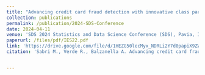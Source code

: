 ```yaml
---
title: "Advancing credit card fraud detection with innovative class partitioning and feature selection technique"
collection: publications
permalink: /publication/2024-SDS-Conference
date: 2024-04-11
venue: 'SDS 2024 Statistics and Data Science Conference (SDS), Pavia, Italy'
paperurl: /files/pdf/IES22.pdf
link: 'https://drive.google.com/file/d/1HEZG50lecMyx_NDRLi2Y7d0papiX9ZWO/view'
citation: 'Sabri M., Verde R., Balzanella A. Advancing credit card fraud detection with innovative class partitioning and feature selection technique;              <i>SDS 2023 Statistics for Data Science and Artificial Intelligence</i>. Page: 618-623.'


---
```

